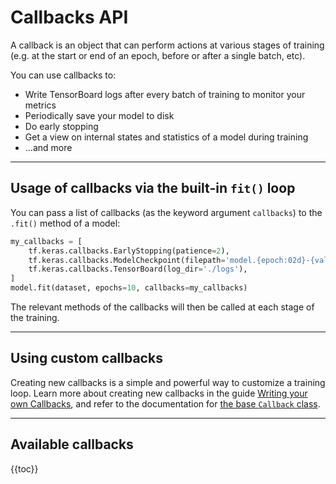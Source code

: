 # Callbacks API

A callback is an object that can perform actions at various stages of training
(e.g. at the start or end of an epoch, before or after a single batch, etc).

You can use callbacks to:

- Write TensorBoard logs after every batch of training to monitor your metrics
- Periodically save your model to disk
- Do early stopping
- Get a view on internal states and statistics of a model during training
- ...and more

---

## Usage of callbacks via the built-in `fit()` loop

You can pass a list of callbacks (as the keyword argument `callbacks`) to the `.fit()` method of a model:

```python
my_callbacks = [
    tf.keras.callbacks.EarlyStopping(patience=2),
    tf.keras.callbacks.ModelCheckpoint(filepath='model.{epoch:02d}-{val_loss:.2f}.h5'),
    tf.keras.callbacks.TensorBoard(log_dir='./logs'),
]
model.fit(dataset, epochs=10, callbacks=my_callbacks)
```

The relevant methods of the callbacks will then be called at each stage of the training.

---

## Using custom callbacks

Creating new callbacks is a simple and powerful way to customize a training loop.
Learn more about creating new callbacks in the guide
[Writing your own Callbacks](/guides/writing_your_own_callbacks), and refer to
the documentation for [the base `Callback` class](base_callback).

---

## Available callbacks

{{toc}}
